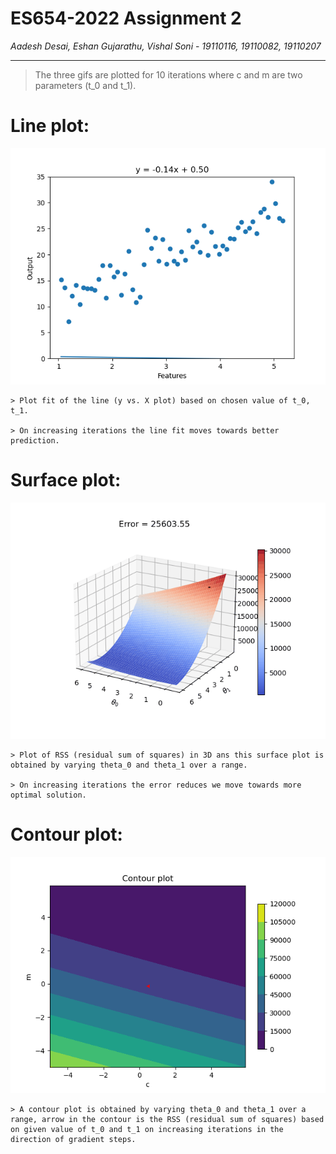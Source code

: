 # ES654-2022 Assignment 2

*Aadesh Desai, Eshan Gujarathu, Vishal Soni* - *19110116, 19110082, 19110207*


------

> The three gifs are plotted for 10 iterations where c and m are two parameters (t_0 and t_1).

# Line plot:

!['Gif for Line plot'](line_fit.gif)

    > Plot fit of the line (y vs. X plot) based on chosen value of t_0, t_1.

    > On increasing iterations the line fit moves towards better prediction.

# Surface plot:

!['Gif for Contour plot'](surface.gif)

    > Plot of RSS (residual sum of squares) in 3D ans this surface plot is obtained by varying theta_0 and theta_1 over a range.

    > On increasing iterations the error reduces we move towards more optimal solution.

# Contour plot:

!['Gif for Contour plot'](contour.gif)

    > A contour plot is obtained by varying theta_0 and theta_1 over a range, arrow in the contour is the RSS (residual sum of squares) based on given value of t_0 and t_1 on increasing iterations in the direction of gradient steps.
